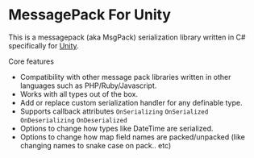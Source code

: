 # MessagePack For Unity

This is a messagepack (aka MsgPack) serialization library written in C# specifically for [Unity](https://unity3d.com/unity).


Core features

- Compatibility with other message pack libraries written in other languages such as PHP/Ruby/Javascript.
- Works with all types out of the box.
- Add or replace custom serialization handler for any definable type.
- Supports callback attributes `OnSerializing` `OnSerialized` `OnDeserializing` `OnDeserialized`
- Options to change how types like DateTime are serialized.
- Options to change how map field names are packed/unpacked (like changing names to snake case on pack.. etc)
